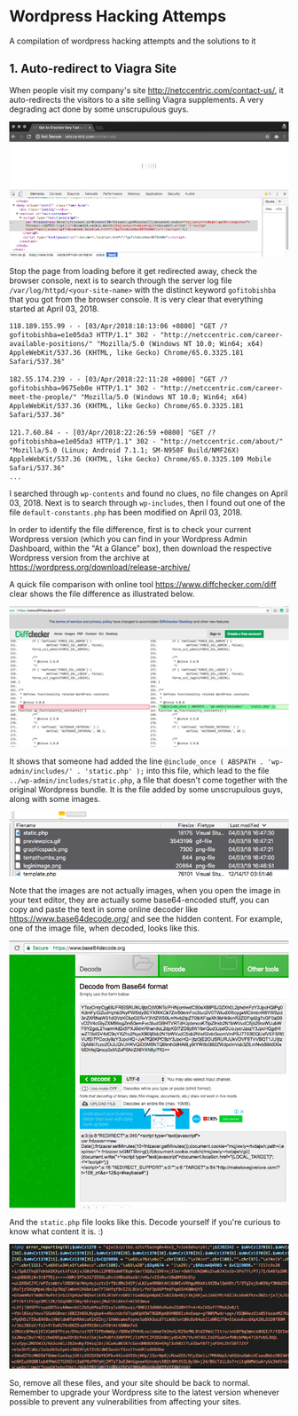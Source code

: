 # Wordpress Hacking Attemps
A compilation of wordpress hacking attempts and the solutions to it

## 1. Auto-redirect to Viagra Site

When people visit my company's site http://netccentric.com/contact-us/, it auto-redirects the visitors to a site selling Viagra supplements. A very degrading act done by some unscrupulous guys.

![Step01](https://raw.githubusercontent.com/simmatrix/wordpress-hacking-attempts/master/images/01.png)

Stop the page from loading before it get redirected away, check the browser console, next is to search through the server log file `/var/log/httpd/<your-site-name>` with the distinct keyword `gofitobishba` that you got from the browser console. It is very clear that everything started at April 03, 2018.

```
118.189.155.99 - - [03/Apr/2018:18:13:06 +0800] "GET /?gofitobishba=e1e05da3 HTTP/1.1" 302 - "http://netccentric.com/career-available-positions/" "Mozilla/5.0 (Windows NT 10.0; Win64; x64) AppleWebKit/537.36 (KHTML, like Gecko) Chrome/65.0.3325.181 Safari/537.36"

182.55.174.239 - - [03/Apr/2018:22:11:28 +0800] "GET /?gofitobishba=9675eb0e HTTP/1.1" 302 - "http://netccentric.com/career-meet-the-people/" "Mozilla/5.0 (Windows NT 10.0; Win64; x64) AppleWebKit/537.36 (KHTML, like Gecko) Chrome/65.0.3325.181 Safari/537.36"

121.7.60.84 - - [03/Apr/2018:22:26:59 +0800] "GET /?gofitobishba=e1e05da3 HTTP/1.1" 302 - "http://netccentric.com/about/" "Mozilla/5.0 (Linux; Android 7.1.1; SM-N950F Build/NMF26X) AppleWebKit/537.36 (KHTML, like Gecko) Chrome/65.0.3325.109 Mobile Safari/537.36"
...
```

I searched through `wp-contents` and found no clues, no file changes on April 03, 2018. Next is to search through `wp-includes`, then I found out one of the file `default-constants.php` has been modified on April 03, 2018. 

In order to identify the file difference, first is to check your current Wordpress version (which you can find in your Wordpress Admin Dashboard, within the "At a Glance" box), then download the respective Wordpress version from the archive at https://wordpress.org/download/release-archive/

A quick file comparison with online tool https://www.diffchecker.com/diff clear shows the file difference as illustrated below. 

![Step02](https://raw.githubusercontent.com/simmatrix/wordpress-hacking-attempts/master/images/02.png)

It shows that someone had added the line `@include_once ( ABSPATH . 'wp-admin/includes/' . 'static.php' );` into this file, which lead to the file `../wp-admin/includes/static.php`, a file that doesn't come together with the original Wordpress bundle. It is the file added by some unscrupulous guys, along with some images. 

![Step03](https://raw.githubusercontent.com/simmatrix/wordpress-hacking-attempts/master/images/03.png)

Note that the images are not actually images, when you open the image in your text editor, they are actually some base64-encoded stuff, you can copy and paste the text in some online decoder like https://www.base64decode.org/ and see the hidden content. For example, one of the image file, when decoded, looks like this.

![Step04](https://raw.githubusercontent.com/simmatrix/wordpress-hacking-attempts/master/images/04.png)

And the `static.php` file looks like this. Decode yourself if you're curious to know what content it is. :)

![Step05](https://raw.githubusercontent.com/simmatrix/wordpress-hacking-attempts/master/images/05.png)

So, remove all these files, and your site should be back to normal. Remember to upgrade your Wordpress site to the latest version whenever possible to prevent any vulnerabilities from affecting your sites.